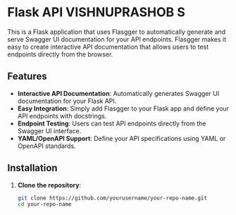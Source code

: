 # Flask API VISHNUPRASHOB S

This is a Flask application that uses Flasgger to automatically generate and serve Swagger UI documentation for your API endpoints. Flasgger makes it easy to create interactive API documentation that allows users to test endpoints directly from the browser.

## Features

- **Interactive API Documentation**: Automatically generates Swagger UI documentation for your Flask API.
- **Easy Integration**: Simply add Flasgger to your Flask app and define your API endpoints with docstrings.
- **Endpoint Testing**: Users can test API endpoints directly from the Swagger UI interface.
- **YAML/OpenAPI Support**: Define your API specifications using YAML or OpenAPI standards.

## Installation

1. **Clone the repository**:
   ```bash
   git clone https://github.com/yourusername/your-repo-name.git
   cd your-repo-name
